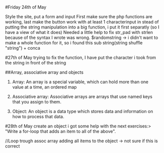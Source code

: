 #Friday 24th of May

Style the site, put a form and input
First make sure the php functions are working, last make the button work with at least 1 characterinput
in stead of putting the string manipulation into a big function, i put it first separatly (so I have a view of what it does)
Needed a little help to fix str_pad with strlen because of the syntax I wrote was wrong.
$randomstring -> i didn't want to make a whole function for it, so i found this sub string(string shuffle "string") + conca

#27th of May
trying to fix the  function,
I have put the character i took from the string in front of the string

##Array, associative array and objects

1. Array: An array is a special variable, which can hold more than one value at a time,
an ordered map

2. Associative array: Associative arrays are arrays that use named keys that you assign to them.

3. Object: An object is a data type which stores data and information on how to process that data.

#28th of May
create an object
i got some help with the next exercises:> "Write a for-loop that adds an item to all of the above".

//Loop trough assoc array adding all items to the object -> not sure if this is correct